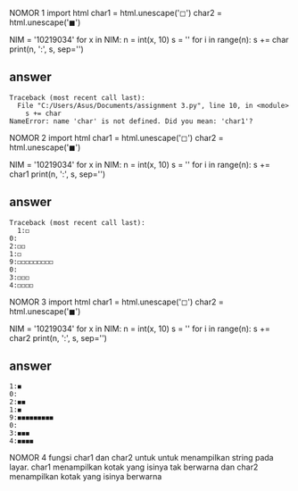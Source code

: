 NOMOR 1
import html
char1 = html.unescape('&#x25FB;')
char2 = html.unescape('&#x25FC;')

NIM = '10219034'
for x in NIM:
  n = int(x, 10)
  s = ''
  for i in range(n):
    s += char
  print(n, ':', s, sep='')
  
## answer
```
Traceback (most recent call last):
  File "C:/Users/Asus/Documents/assignment 3.py", line 10, in <module>
    s += char
NameError: name 'char' is not defined. Did you mean: 'char1'?
```
NOMOR 2
import html
char1 = html.unescape('&#x25FB;')
char2 = html.unescape('&#x25FC;')

NIM = '10219034'
for x in NIM:
  n = int(x, 10)
  s = ''
  for i in range(n):
    s += char1
  print(n, ':', s, sep='')

## answer
```
Traceback (most recent call last):
  1:◻
0:
2:◻◻
1:◻
9:◻◻◻◻◻◻◻◻◻
0:
3:◻◻◻
4:◻◻◻◻
```

NOMOR 3
import html
char1 = html.unescape('&#x25FB;')
char2 = html.unescape('&#x25FC;')

NIM = '10219034'
for x in NIM:
  n = int(x, 10)
  s = ''
  for i in range(n):
    s += char2
  print(n, ':', s, sep='')
## answer
```
1:◼
0:
2:◼◼
1:◼
9:◼◼◼◼◼◼◼◼◼
0:
3:◼◼◼
4:◼◼◼◼
```

NOMOR 4
fungsi char1 dan char2 untuk untuk menampilkan string pada layar. char1 menampilkan kotak yang isinya tak berwarna dan char2 menampilkan kotak yang isinya berwarna
